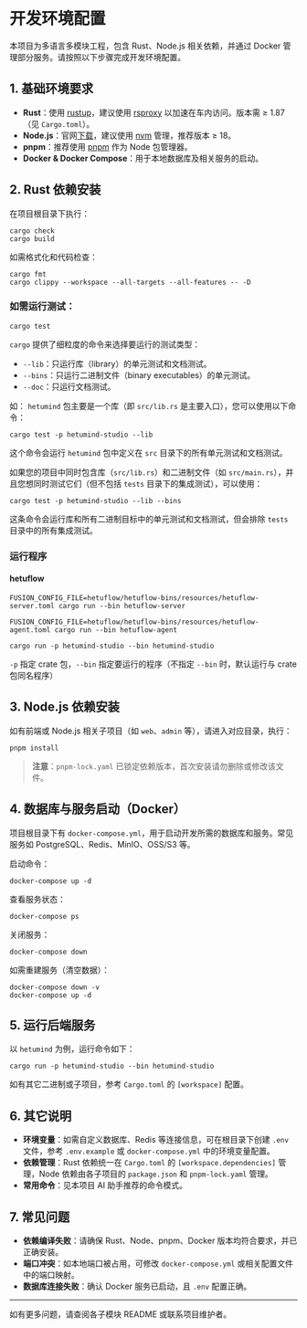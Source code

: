 # 开发环境配置

本项目为多语言多模块工程，包含 Rust、Node.js 相关依赖，并通过 Docker 管理部分服务。请按照以下步骤完成开发环境配置。

## 1. 基础环境要求

- **Rust**：使用 [rustup](https://www.rust-lang.org/tools/install)，建议使用 [rsproxy](https://rsproxy.cn/)
  以加速在车内访问。版本需 ≥ 1.87（见 `Cargo.toml`）。
- **Node.js**：官网[下载](https://nodejs.org/zh-cn/download)，建议使用 [nvm](https://github.com/nvm-sh/nvm)
  管理，推荐版本 ≥ 18。
- **pnpm**：推荐使用 [pnpm](https://pnpm.io/zh/installation) 作为 Node 包管理器。
- **Docker & Docker Compose**：用于本地数据库及相关服务的启动。

## 2. Rust 依赖安装

在项目根目录下执行：

```shell
cargo check
cargo build
```

如需格式化和代码检查：

```shell
cargo fmt
cargo clippy --workspace --all-targets --all-features -- -D
```

### 如需运行测试：

```shell
cargo test
```

`cargo` 提供了细粒度的命令来选择要运行的测试类型：

- `--lib`：只运行库（library）的单元测试和文档测试。
- `--bins`：只运行二进制文件（binary executables）的单元测试。
- `--doc`：只运行文档测试。

如： `hetumind` 包主要是一个库（即 `src/lib.rs` 是主要入口），您可以使用以下命令：

```shell
cargo test -p hetumind-studio --lib
```

这个命令会运行 `hetumind` 包中定义在 `src` 目录下的所有单元测试和文档测试。

如果您的项目中同时包含库（`src/lib.rs`）和二进制文件（如 `src/main.rs`），并且您想同时测试它们（但不包括 `tests`
目录下的集成测试），可以使用：

```shell
cargo test -p hetumind-studio --lib --bins
```

这条命令会运行库和所有二进制目标中的单元测试和文档测试，但会排除 `tests` 目录中的所有集成测试。

### 运行程序

#### hetuflow

```shell
FUSION_CONFIG_FILE=hetuflow/hetuflow-bins/resources/hetuflow-server.toml cargo run --bin hetuflow-server

FUSION_CONFIG_FILE=hetuflow/hetuflow-bins/resources/hetuflow-agent.toml cargo run --bin hetuflow-agent
```

```shell
cargo run -p hetumind-studio --bin hetumind-studio
```

`-p` 指定 crate 包，`--bin` 指定要运行的程序（不指定 `--bin` 时，默认运行与 crate 包同名程序）

## 3. Node.js 依赖安装

如有前端或 Node.js 相关子项目（如 `web`、`admin` 等），请进入对应目录，执行：

```shell
pnpm install
```

> **注意**：`pnpm-lock.yaml` 已锁定依赖版本，首次安装请勿删除或修改该文件。

## 4. 数据库与服务启动（Docker）

项目根目录下有 `docker-compose.yml`，用于启动开发所需的数据库和服务。常见服务如 PostgreSQL、Redis、MinIO、OSS/S3 等。

启动命令：

```shell
docker-compose up -d
```

查看服务状态：

```shell
docker-compose ps
```

关闭服务：

```shell
docker-compose down
```

如需重建服务（清空数据）：

```shell
docker-compose down -v
docker-compose up -d
```

## 5. 运行后端服务

以 `hetumind` 为例，运行命令如下：

```shell
cargo run -p hetumind-studio --bin hetumind-studio
```

如有其它二进制或子项目，参考 `Cargo.toml` 的 `[workspace]` 配置。

## 6. 其它说明

- **环境变量**：如需自定义数据库、Redis 等连接信息，可在根目录下创建 `.env` 文件，参考 `.env.example` 或
  `docker-compose.yml` 中的环境变量配置。
- **依赖管理**：Rust 依赖统一在 `Cargo.toml` 的 `[workspace.dependencies]` 管理，Node 依赖由各子项目的 `package.json` 和
  `pnpm-lock.yaml` 管理。
- **常用命令**：见本项目 AI 助手推荐的命令模式。

## 7. 常见问题

- **依赖编译失败**：请确保 Rust、Node、pnpm、Docker 版本均符合要求，并已正确安装。
- **端口冲突**：如本地端口被占用，可修改 `docker-compose.yml` 或相关配置文件中的端口映射。
- **数据库连接失败**：确认 Docker 服务已启动，且 `.env` 配置正确。

---

如有更多问题，请查阅各子模块 README 或联系项目维护者。

